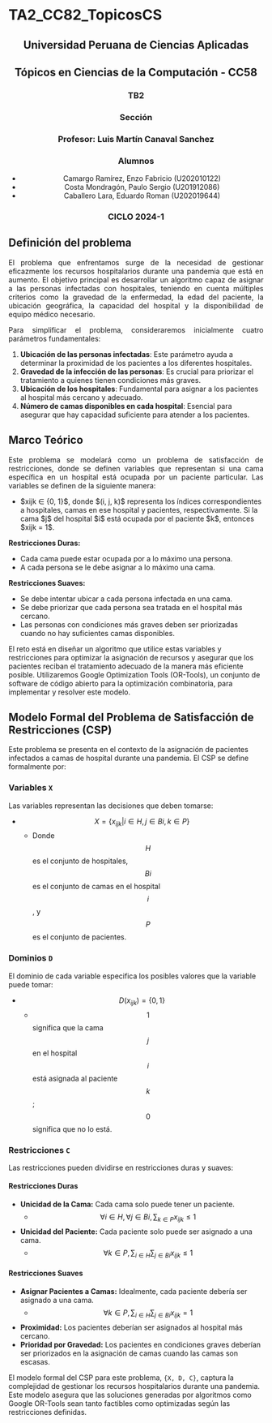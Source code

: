 # TA2_CC82_TopicosCS

 <h2 align="center">Universidad Peruana de Ciencias Aplicadas</h2>
<h2 align="center">Tópicos en Ciencias de la Computación - CC58</h2>
 
<h3 align="center"> TB2 </h3>
 
<h3 align="center"> Sección</h3>
<h3 align="center"> Profesor: Luis Martín Canaval Sanchez</h3>
<h3 align="center"> Alumnos</h3>
 <ul>
   <li align="center">Camargo Ramírez, Enzo Fabricio (U202010122)</li>
   <li align="center">Costa Mondragón, Paulo Sergio (U201912086)</li>
   <li align="center">Caballero Lara, Eduardo Roman (U202019644)</li>
 </ul>
 
 
 <h3 align="center">CICLO 2024-1</h3>

## Definición del problema

<p align="justify">
 El problema que enfrentamos surge de la necesidad de gestionar eficazmente los recursos hospitalarios durante una pandemia que está en aumento. El objetivo principal es desarrollar un algoritmo capaz de asignar a las personas infectadas con hospitales, teniendo en cuenta múltiples criterios como la gravedad de la enfermedad, la edad del paciente, la ubicación geográfica, la capacidad del hospital y la disponibilidad de equipo médico necesario.
<p align="justify">Para simplificar el problema, consideraremos inicialmente cuatro parámetros fundamentales:</p>
 <ol>
  <li><b>Ubicación de las personas infectadas</b>: Este parámetro ayuda a determinar la proximidad de los pacientes a los diferentes hospitales.</li>
  <li><b>Gravedad de la infección de las personas</b>: Es crucial para priorizar el tratamiento a quienes tienen condiciones más graves.</li>
  <li><b>Ubicación de los hospitales</b>: Fundamental para asignar a los pacientes al hospital más cercano y adecuado.</li>
  <li><b>Número de camas disponibles en cada hospital</b>: Esencial para asegurar que hay capacidad suficiente para atender a los pacientes.</li>
 </ol>
</p>

## Marco Teórico

<p align="justify">
 Este problema se modelará como un problema de satisfacción de restricciones, donde se definen variables que representan si una cama específica en un hospital está ocupada por un paciente particular. Las variables se definen de la siguiente manera:
  <ul>
  <li> $xijk ∈ {0, 1}$, donde $(i, j, k)$ representa los índices correspondientes a hospitales, camas en ese hospital y pacientes, respectivamente. Si la cama $j$ del hospital $i$ está ocupada por el paciente $k$, entonces $xijk = 1$.</li>
  </ul>
 
 
 <p><b>Restricciones Duras:</b></p>
 
 <uL>
  <li>Cada cama puede estar ocupada por a lo máximo una persona.</li>
  <li>A cada persona se le debe asignar a lo máximo una cama.</li>
 </uL>
 
 <p><b>Restricciones Suaves:</b></p>
 <ul>
  <li>Se debe intentar ubicar a cada persona infectada en una cama.</li>
  <li>Se debe priorizar que cada persona sea tratada en el hospital más cercano.</li>
  <li>Las personas con condiciones más graves deben ser priorizadas cuando no hay suficientes camas disponibles.</li>
 </ul>
 
 <p>
  El reto está en diseñar un algoritmo que utilice estas variables y restricciones para optimizar la asignación de recursos y asegurar que los pacientes reciban el tratamiento adecuado de la manera más eficiente posible. Utilizaremos Google Optimization Tools (OR-Tools), un conjunto de software de código abierto para la optimización combinatoria, para implementar y resolver este modelo.
 </p>
 </p>

## Modelo Formal del Problema de Satisfacción de Restricciones (CSP)

Este problema se presenta en el contexto de la asignación de pacientes infectados a camas de hospital durante una pandemia. El CSP se define formalmente por:

### Variables `X`
Las variables representan las decisiones que deben tomarse:

- $$X = \{x_{ijk} | i \in H, j \in Bi, k \in P\}$$
  - Donde $$H$$ es el conjunto de hospitales, $$Bi$$ es el conjunto de camas en el hospital $$i$$, y $$P$$ es el conjunto de pacientes.

### Dominios `D`
El dominio de cada variable especifica los posibles valores que la variable puede tomar:

- $$D(x_{ijk}) = \{0, 1\}$$
  - $$1$$ significa que la cama $$j$$ en el hospital $$i$$ está asignada al paciente $$k$$; $$0$$ significa que no lo está.

### Restricciones `C`
Las restricciones pueden dividirse en restricciones duras y suaves:

#### Restricciones Duras
- **Unicidad de la Cama:** Cada cama solo puede tener un paciente.
  - $$\forall i \in H, \forall j \in Bi, \sum_{k \in P} x_{ijk} \leq 1$$
- **Unicidad del Paciente:** Cada paciente solo puede ser asignado a una cama.
  - $$\forall k \in P, \sum_{i \in H} \sum_{j \in Bi} x_{ijk} \leq 1$$

#### Restricciones Suaves
- **Asignar Pacientes a Camas:** Idealmente, cada paciente debería ser asignado a una cama.
  - $$\forall k \in P, \sum_{i \in H} \sum_{j \in Bi} x_{ijk} = 1$$
- **Proximidad:** Los pacientes deberían ser asignados al hospital más cercano.
- **Prioridad por Gravedad:** Los pacientes en condiciones graves deberían ser priorizados en la asignación de camas cuando las camas son escasas.

El modelo formal del CSP para este problema, `{X, D, C}`, captura la complejidad de gestionar los recursos hospitalarios durante una pandemia. Este modelo asegura que las soluciones generadas por algoritmos como Google OR-Tools sean tanto factibles como optimizadas según las restricciones definidas.
